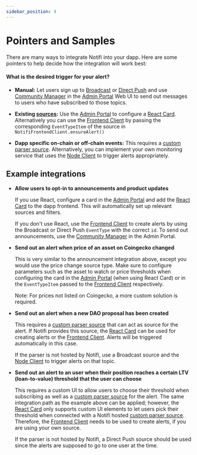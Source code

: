 ```yaml
---
sidebar_position: 4
---
```


# Pointers and Samples

There are many ways to integrate Notifi into your dapp. Here are some pointers to help decide how the integration will work best:

#### What is the desired trigger for your alert?

- **Manual:** Let users sign up to [Broadcast](alerts-in-depth#broadcast) or [Direct Push](alerts-in-depth#direct-push) and use [Community Manager](../alert-design/community-manager) in the [Admin Portal](../alert-trigger/admin-portal) Web UI to send out messages to users who have subscribed to those topics.

- **Existing [sources](alerts-in-depth#source):** Use the [Admin Portal](../alert-trigger/admin-portal) to configure a [React Card](../alert-subscribe/react-card). Alternatively you can use the [Frontend Client](../alert-subscribe/frontend-client) by passing the corresponding `EventTypeItem` of the source in `NotifiFrontendClient.ensureAlert()`

- **Dapp specific on-chain or off-chain events:** This requires a [custom parser source](alerts-in-depth#custom-parser-source). Alternatively, you can implement your own monitoring service that uses the [Node Client](../alert-trigger/node-client) to trigger alerts appropriately.

## Example integrations

- **Allow users to opt-in to announcements and product updates**

  If you use React, configure a card in the [Admin Portal](../alert-trigger/admin-portal) and add the [React Card](../alert-subscribe/react-card) to the dapp frontend. This will automatically set up relevant sources and filters.

  If you don't use React, use the [Frontend Client](../alert-subscribe/frontend-client) to create alerts by using the Broadcast or Direct Push `EventType` with the correct `id`.
  To send out announcements, use the [Community Manager](../alert-design/community-manager) in the Admin Portal.

- **Send out an alert when price of an asset on Coingecko changed**

  This is very similar to the announcement integration above, except you would use the price change source type. Make sure to configure parameters such as the asset to watch or price thresholds when configuring the card in the [Admin Portal](../alert-trigger/admin-portal) (when using React Card) or in the `EventTypeItem` passed to the [Frontend Client](../alert-subscribe/frontend-client) respectively.

  Note: For prices not listed on Coingecko, a more custom solution is required.

- **Send out an alert when a new DAO proposal has been created**

  This requires a [custom parser source](alerts-in-depth#custom-parser-source) that can act as source for the alert. If Notifi provides this source, the [React Card](../alert-subscribe/react-card) can be used for creating alerts or the [Frontend Client](../alert-subscribe/frontend-client). Alerts will be triggered automatically in this case.

  If the parser is not hosted by Notifi, use a Broadcast source and the [Node Client](../alert-trigger/node-client) to trigger alerts on that topic.

- **Send out an alert to an user when their position reaches a certain LTV (loan-to-value) threshold that the user can choose**

  This requires a custom UI to allow users to choose their threshold when subscribing as well as a [custom parser source](alerts-in-depth#custom-parser-source) for the alert.
  The same integration path as the example above can be applied; however, the [React Card](../alert-subscribe/react-card) only supports custom UI elements to let users pick their threshold when connected with a Notifi hosted [custom parser source](alerts-in-depth#custom-parser-source). Therefore, the [Frontend Client](../alert-subscribe/frontend-client) needs to be used to create alerts, if you are using your own source.

  If the parser is not hosted by Notifi, a Direct Push source should be used since the alerts are supposed to go to one user at the time.




<!--
Rough decision making chart for what to use:



Do you require special UI elements for users to sign up to your alert (e.g. sliders, buttons, etc. to pick thresholds)?

- Yes -> build UI components and use Notifi React Hooks (if on React) or Frontend Client to create alerts
- No -> Use Notifi React Card (if on React) or follow simple example of Frontend Client

  Note: The React card has components for users to enter the target (Email, SMS, Telegram, Discord) and basic opt-in check boxes

What is the desired trigger for your alert?

- Manual (e.g. announcement of new features) -> use Admin Portal - Send Test Messages or Community Manager to draft messages and send them
- Existing topic type (Price change, Balance change, etc.) -> use Admin Portal card config for React Card or pass correct `EventTypeItem` in `NotifiFrontendClient.ensureAlert()`
- Events on the blockchain (e.g. liquidation, certain transactions, etc.) -> this requires a custom parser, reach out to us. If you are able to run your own parser that monitors blockchain transactions, you can have it trigger notifications through the Node Client.
- Off-chain events -> Reach out to us or run a service that calls Node Client to send out notifications.


Example use cases and how to integrate:

- Allow users to opt-in to announcements and product updates

  If on React configure a card in the Admin Portal and add the React Card to the dapp frontend. This will automatically set up relevant sources and filters.
  If not on React use the Frontend Client to create alerts, make sure to use the correct topic id.
  Send out announcements from the Community Manager in the Admin Portal.

- Send out alert when price of an asset on Coingecko changed

  Same as announcements and product updates, use topic type price change.
  Alerts will be send automatically whenever the coingecko price of a supported assets changes.

  Note: For prices from outside Coingecko or other assets a more custom solution is required


- Send out alerts when a liquidation has happened

  This requires a custom parser that can act as source for the alert. If Notifi provides this source, the React Card can be used (configured with the correct topic type) for creating alerts or by using the Frontend Client. Alerts will be triggered automatically in this case.
  If the parser is not hosted by Notifi, a generic broadcast topic should be created, and the Node Client can be called to trigger alerts on that topic. For subscribing the React Card or Frontend Client can be used (with selecting the generic broadcast topic)

- Alert the user when their position reaches a certain LTV (loan-to-value) threshold that the user can choose

  This requires a custom UI to allow users to choose their threshold when subscribing as well as a custom parser as source for the alert. Build the UI components and use the React Hooks or Frontend Client to create the alerts.
  Contact us for a custom parser as source, or alternatively you can run a service that uses the Node Client to send out Direct Push notifications.

  -->
